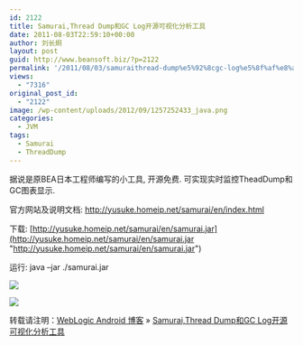 ```yaml
---
id: 2122
title: Samurai,Thread Dump和GC Log开源可视化分析工具
date: 2011-08-03T22:59:10+00:00
author: 刘长炯
layout: post
guid: http://www.beansoft.biz/?p=2122
permalink: '/2011/08/03/samuraithread-dump%e5%92%8cgc-log%e5%8f%af%e8%a7%86%e5%8c%96%e5%88%86%e6%9e%90%e5%b7%a5%e5%85%b7/'
views:
  - "7316"
original_post_id:
  - "2122"
image: /wp-content/uploads/2012/09/1257252433_java.png
categories:
  - JVM
tags:
  - Samurai
  - ThreadDump
---
```

据说是原BEA日本工程师编写的小工具, 开源免费. 可实现实时监控TheadDump和GC图表显示.

官方网站及说明文档: <http://yusuke.homeip.net/samurai/en/index.html>

下载: [http://yusuke.homeip.net/samurai/en/samurai.jar](http://yusuke.homeip.net/samurai/en/samurai.jar "http://yusuke.homeip.net/samurai/en/samurai.jar")

运行: java –jar ./samurai.jar

![](http://yusuke.homeip.net/samurai/en/images/threadAll_en.gif)

![](http://yusuke.homeip.net/samurai/en/images/memory_en.gif)

转载请注明：[WebLogic Android 博客](http://www.beansoft.biz) &raquo; [Samurai,Thread Dump和GC Log开源可视化分析工具](http://www.beansoft.biz/2011/08/03/samuraithread-dump%e5%92%8cgc-log%e5%8f%af%e8%a7%86%e5%8c%96%e5%88%86%e6%9e%90%e5%b7%a5%e5%85%b7/)